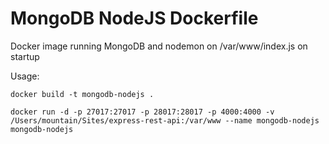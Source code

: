 # MongoDB NodeJS Dockerfile

Docker image running MongoDB and nodemon on /var/www/index.js on startup

Usage:

`docker build -t mongodb-nodejs .`

`docker run -d -p 27017:27017 -p 28017:28017 -p 4000:4000 -v /Users/mountain/Sites/express-rest-api:/var/www --name mongodb-nodejs mongodb-nodejs`
